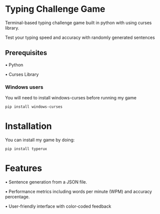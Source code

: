 # Typing Challenge Game
Terminal-based typing challenge game built in python with using curses library.

Test your typing speed and accuracy with randomly generated sentences

## Prerequisites
  • Python 
  
  • Curses Library 
  ### Windows users
  You will need to install windows-curses before running my game


    pip install windows-curses
# Installation
 You can install my game by doing:


    pip install typerux
# Features

 • Sentence generation from a JSON file.

 • Performance metrics including words per minute (WPM) and accuracy percentage.
 
 • User-friendly interface with color-coded feedback
  
